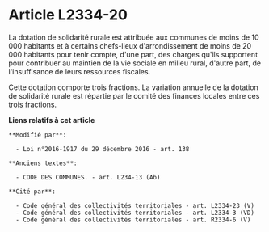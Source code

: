 # Article L2334-20

La dotation de solidarité rurale est attribuée aux communes de moins de 10 000 habitants et à certains chefs-lieux
d'arrondissement de moins de 20 000 habitants pour tenir compte, d'une part, des charges qu'ils supportent pour contribuer au
maintien de la vie sociale en milieu rural, d'autre part, de l'insuffisance de leurs ressources fiscales.

Cette dotation comporte trois fractions. La variation annuelle de la dotation de solidarité rurale est répartie par le comité
des finances locales entre ces trois fractions.

**Liens relatifs à cet article**

	**Modifié par**:

	  - Loi n°2016-1917 du 29 décembre 2016 - art. 138

	**Anciens textes**:

	  - CODE DES COMMUNES. - art. L234-13 (Ab)

	**Cité par**:

	  - Code général des collectivités territoriales - art. L2334-23 (V)
	  - Code général des collectivités territoriales - art. L2334-3 (VD)
	  - Code général des collectivités territoriales - art. R2334-6 (V)
